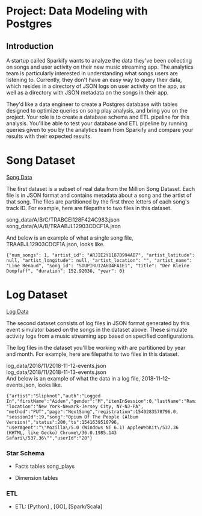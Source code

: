 # Project: Data Modeling with Postgres  

## Introduction  

A startup called Sparkify wants to analyze the data they've been collecting on songs and user activity on their new music streaming app. The analytics team is particularly interested in understanding what songs users are listening to. Currently, they don't have an easy way to query their data, which resides in a directory of JSON logs on user activity on the app, as well as a directory with JSON metadata on the songs in their app.
  
They'd like a data engineer to create a Postgres database with tables designed to optimize queries on song play analysis, and bring you on the project. Your role is to create a database schema and ETL pipeline for this analysis. You'll be able to test your database and ETL pipeline by running queries given to you by the analytics team from Sparkify and compare your results with their expected results.

# Song Dataset

[Song Data](https://github.com/bclipp/data_modeling_posgresql/tree/master/data/song_data/A)  

The first dataset is a subset of real data from the Million Song Dataset. Each file is in JSON format and contains metadata about a song and the artist of that song. The files are partitioned by the first three letters of each song's track ID. For example, here are filepaths to two files in this dataset.  

song_data/A/B/C/TRABCEI128F424C983.json  
song_data/A/A/B/TRAABJL12903CDCF1A.json  
 
And below is an example of what a single song file, TRAABJL12903CDCF1A.json, looks like.

```{"num_songs": 1, "artist_id": "ARJIE2Y1187B994AB7", "artist_latitude": null, "artist_longitude": null, "artist_location": "", "artist_name": "Line Renaud", "song_id": "SOUPIRU12A6D4FA1E1", "title": "Der Kleine Dompfaff", "duration": 152.92036, "year": 0}```

# Log Dataset  

[Log Data](https://github.com/bclipp/data_modeling_posgresql/tree/master/data/log_data/2018/11)

The second dataset consists of log files in JSON format generated by this event simulator based on the songs in the dataset above. These simulate activity logs from a music streaming app based on specified configurations.
  
The log files in the dataset you'll be working with are partitioned by year and month. For example, here are filepaths to two files in this dataset.
  
log_data/2018/11/2018-11-12-events.json  
log_data/2018/11/2018-11-13-events.json  
And below is an example of what the data in a log file, 2018-11-12-events.json, looks like.  

```
{"artist":"Slipknot","auth":"Logged   In","firstName":"Aiden","gender":"M","itemInSession":0,"lastName":"Ramirez","length":192.57424,"level":"paid",  
"location":"New York-Newark-Jersey City, NY-NJ-PA",  
"method":"PUT","page":"NextSong","registration":1540283578796.0,  
"sessionId":19,"song":"Opium Of The People (Album Version)","status":200,"ts":1541639510796,  
"userAgent":"\"Mozilla\/5.0 (Windows NT 6.1) AppleWebKit\/537.36 (KHTML, like Gecko) Chrome\/36.0.1985.143 Safari\/537.36\"","userId":"20"}

```

### Star Schema
* Facts tables
song_plays

* Dimension tables

### ETL
* ETL: [Python] , [GO], [Spark/Scala]
